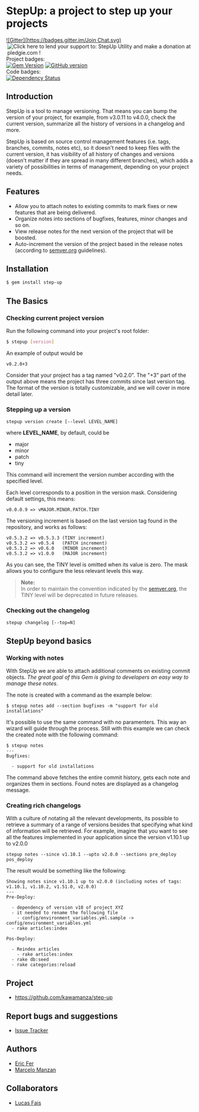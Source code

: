 # StepUp: a project to step up your projects
[![Gitter](https://badges.gitter.im/Join Chat.svg)](https://gitter.im/kawamanza/step-up?utm_source=badge&utm_medium=badge&utm_campaign=pr-badge&utm_content=badge)
[<img src="https://pledgie.com/campaigns/30770.png?skin_name=chrome" border="0" align="right" alt="Click here to lend your support to: StepUp Utility and make a donation at pledgie.com !"/>](https://pledgie.com/campaigns/30770)

Project badges:  
[![Gem Version](https://badge.fury.io/rb/step-up.svg)](http://badge.fury.io/rb/step-up)
[![GitHub version](https://badge.fury.io/gh/kawamanza%2Fstep-up.svg)](http://badge.fury.io/gh/kawamanza%2Fstep-up)  
Code badges:  
[![Dependency Status](https://gemnasium.com/kawamanza/step-up.svg)](https://gemnasium.com/kawamanza/step-up)

## Introduction

StepUp is a tool to manage versioning.
That means you can bump the version of your project, for example, from v3.0.11 to v4.0.0, check the current version, summarize all the history of versions in a changelog and more.

StepUp is based on source control management features (i.e. tags, branches, commits, notes etc), so it doesn't need to keep files with the current version, it has visibility of all history of changes and versions (doesn't matter if they are spread in many different branches), which adds a variety of possibilities in terms of management, depending on your project needs.

## Features

* Allow you to attach notes to existing commits to mark fixes or new features that are being delivered.
* Organize notes into sections of bugfixes, features, minor changes and so on.
* View release notes for the next version of the project that will be boosted.
* Auto-increment the version of the project based in the release notes (according to [semver.org](http://semver.org/) guidelines).

## Installation

```sh
$ gem install step-up
```

## The Basics

### Checking current project version

Run the following command into your project's root folder:

```sh
$ stepup [version]
```

An example of output would be

    v0.2.0+3

Consider that your project has a tag named "v0.2.0".
The "+3" part of the output above means the project has three commits since last version tag.
The format of the version is totally customizable, and we will cover in more detail later.

### Stepping up a version

    stepup version create [--level LEVEL_NAME]

where **LEVEL_NAME**, by default, could be  

* major
* minor
* patch
* tiny

This command will increment the version number according with the specified level.

Each level corresponds to a position in the version mask.
Considering default settings, this means:

    v0.0.0.9 => vMAJOR.MINOR.PATCH.TINY

The versioning increment is based on the last version tag found in the repository, and works as follows:

    v0.5.3.2 => v0.5.3.3 (TINY increment)
    v0.5.3.2 => v0.5.4   (PATCH increment)
    v0.5.3.2 => v0.6.0   (MINOR increment)
    v0.5.3.2 => v1.0.0   (MAJOR increment)

As you can see, the TINY level is omitted when its value is zero.
The mask allows you to configure the less relevant levels this way.

> **Note:**  
> In order to maintain the convention indicated by the [semver.org](http://semver.org/), the TINY level will be deprecated in future releases.

### Checking out the changelog

    stepup changelog [--top=N]

## StepUp beyond basics

### Working with notes

With StepUp we are able to attach additional comments on existing commit objects.
*The great goal of this Gem is giving to developers an easy way to manage these notes*.

The note is created with a command as the example below:

    $ stepup notes add --section bugfixes -m "support for old installations"

It's possible to use the same command with no paramenters. This way an wizard will guide through the process.
Still with this example we can check the created note with the following command:

    $ stepup notes
    ---
    Bugfixes:

      - support for old installations

The command above fetches the entire commit history, gets each note and organizes them in sections.
Found notes are displayed as a changelog message.

### Creating rich changelogs

With a culture of notating all the relevant developments, its possible to retrieve a summary of a range of versions besides that specifying what kind of information will be retrieved.
For example, imagine that you want to see all the features implemented in your application since the version v1.10.1 up to v2.0.0

    stepup notes --since v1.10.1 --upto v2.0.0 --sections pre_deploy pos_deploy
    
The result would be something like the following:

    Showing notes since v1.10.1 up to v2.0.0 (including notes of tags: v1.10.1, v1.10.2, v1.51.0, v2.0.0)
    ---
    Pre-Deploy:

      - dependency of version v10 of project XYZ
      - it needed to rename the following file
        - config/environment_variables.yml.sample -> config/environment_variables.yml
      - rake articles:index

    Pos-Deploy:

      - Reindex articles
        - rake articles:index
      - rake db:seed
      - rake categories:reload


## Project
* https://github.com/kawamanza/step-up

## Report bugs and suggestions
* [Issue Tracker](https://github.com/kawamanza/step-up/issues)

## Authors
 * [Eric Fer](https://github.com/ericfer)
 * [Marcelo Manzan](https://github.com/kawamanza) 
 
## Collaborators
 * [Lucas Fais](https://github.com/lucasfais)
